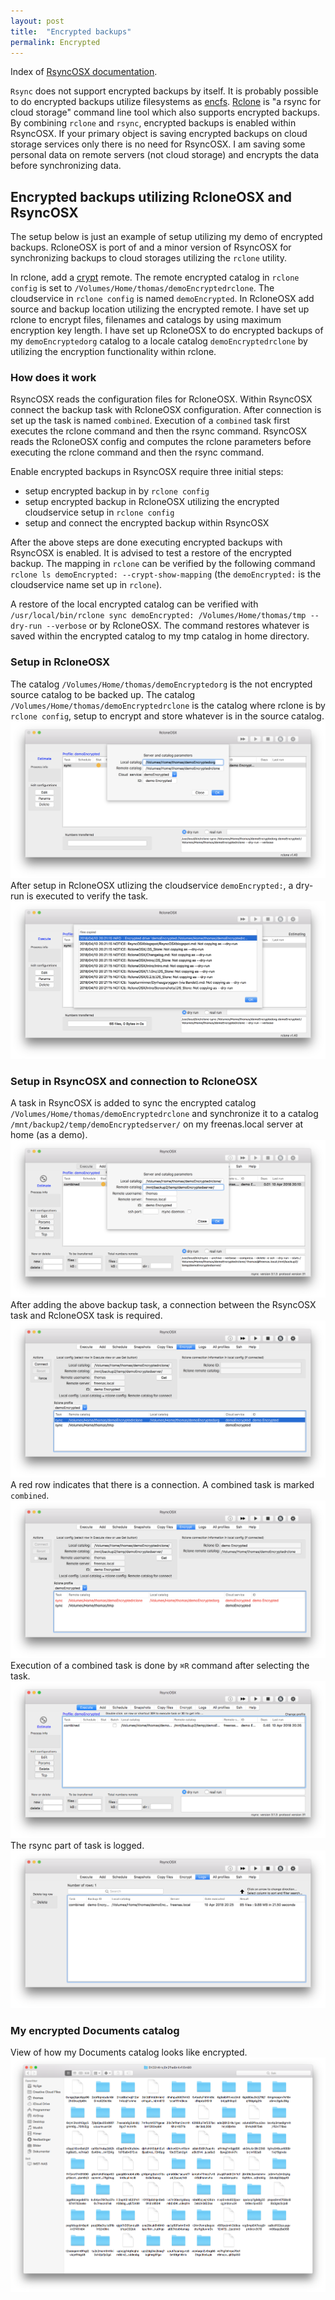 ```yaml
---
layout: post
title:  "Encrypted backups"
permalink: Encrypted
---
```

Index of [RsyncOSX documentation](/AboutRsyncOSX).

`Rsync` does not support encrypted backups by itself. It is probably possible to do encrypted backups utilize filesystems as [encfs](https://github.com/vgough/encfs). [Rclone](https://github.com/ncw/rclone) is "a rsync for cloud storage" command line tool which also supports encrypted backups. By combining `rclone` and `rsync`, encrypted backups is enabled within RsyncOSX. If your primary object is saving encrypted backups on cloud storage services only there is no need for RsyncOSX. I am saving some personal data on remote servers (not cloud storage) and encrypts the data before synchronizing data.

## Encrypted backups utilizing RcloneOSX and RsyncOSX

The setup below is just an example of setup utilizing my demo of encrypted backups. RcloneOSX is port of and a minor version of RsyncOSX for synchronizing backups to cloud storages utilizing the `rclone` utility.

In rclone, add a [crypt](https://rclone.org/crypt/) remote. The remote encrypted catalog in `rclone config` is set to `/Volumes/Home/thomas/demoEncryptedrclone`. The cloudservice in `rclone config` is named `demoEncrypted`. In RcloneOSX add source and backup location utilizing the encrypted remote. I have set up rclone to encrypt files, filenames and catalogs by using maximum encryption key length. I have set up RcloneOSX to do encrypted backups of my `demoEncryptedorg` catalog to a locale catalog `demoEncryptedrclone` by utilizing the encryption functionality  within rclone.

### How does it work

RsyncOSX reads the configuration files for RcloneOSX. Within RsyncOSX connect the backup task with RcloneOSX configuration. After connection is set up the task is named `combined`. Execution of a `combined` task first executes the rclone command and then the rsync command. RsyncOSX reads the RcloneOSX config and computes the rclone parameters before executing the rclone command and then the rsync command.

Enable encrypted backups in RsyncOSX require three initial steps:

- setup encrypted backup in by `rclone config`
- setup encrypted backup in RcloneOSX utilizing the encrypted cloudservice setup in `rclone config`
- setup and connect the encrypted backup within RsyncOSX

After the above steps are done executing encrypted backups with RsyncOSX is enabled. It is advised to test a restore of the encrypted backup. The mapping in `rclone` can be verified by the following command `rclone ls demoEncrypted: --crypt-show-mapping` (the `demoEncrypted:` is the cloudservice name set up in `rclone`).

A restore of the local encrypted catalog can be verified with `/usr/local/bin/rclone sync demoEncrypted: /Volumes/Home/thomas/tmp --dry-run --verbose` or by RcloneOSX. The command restores whatever is saved within the encrypted catalog to my tmp catalog in home directory.

### Setup in RcloneOSX

The catalog `/Volumes/Home/thomas/demoEncryptedorg` is the not encrypted source catalog to be backed up. The catalog `/Volumes/Home/thomas/demoEncryptedrclone` is the catalog where rclone is by `rclone config`, setup to encrypt and store whatever is in the source catalog.
![Main view](/images/RsyncOSX/master/encrypted/rclone1.png)
After setup in RcloneOSX utlizing the cloudservice `demoEncrypted:`, a dry-run is executed to verify the task.
![Main view](/images/RsyncOSX/master/encrypted/rclone2.png)

### Setup in RsyncOSX and connection to RcloneOSX

A task in RsyncOSX is added to sync the encrypted catalog `/Volumes/Home/thomas/demoEncryptedrclone` and synchronize it to a catalog `/mnt/backup2/temp/demoEncryptedserver/` on my freenas.local server at home (as a demo).
![Main view](/images/RsyncOSX/master/encrypted/rsync1.png)
After adding the above backup task, a connection between the RsyncOSX task and RcloneOSX task is required.
![Main view](/images/RsyncOSX/master/encrypted/connect1.png)
A red row indicates that there is a connection. A combined task is marked `combined`.
![Main view](/images/RsyncOSX/master/encrypted/connect2.png)
Execution of a combined task is done by `⌘R` command after selecting the task.
![Main view](/images/RsyncOSX/master/encrypted/connect3.png)
The rsync part of task is logged.
![Main view](/images/RsyncOSX/master/encrypted/log.png)

### My encrypted Documents catalog
View of how my Documents catalog looks like encrypted.
![Main view](/images/RsyncOSX/master/encrypted/documents.png)
